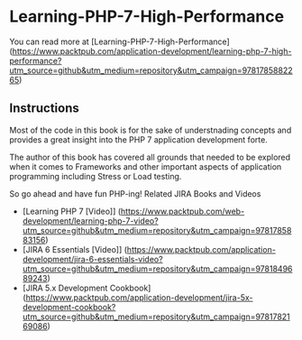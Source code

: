 # Learning-PHP-7-High-Performance

You can read more at [Learning-PHP-7-High-Performance]
(https://www.packtpub.com/application-development/learning-php-7-high-performance?utm_source=github&utm_medium=repository&utm_campaign=9781785882265)

## Instructions

Most of the code in this book is for the sake of understnading concepts 
and provides a great insight into the PHP 7 application development forte.

The author of this book has covered all grounds that needed to be explored when it comes to Frameworks
and other important aspects of application programming including Stress or Load testing.

So go ahead and have fun PHP-ing! 
Related JIRA Books and Videos

* [Learning PHP 7 [Video]] (https://www.packtpub.com/web-development/learning-php-7-video?utm_source=github&utm_medium=repository&utm_campaign=9781785883156)
* [JIRA 6 Essentials [Video]] (https://www.packtpub.com/application-development/jira-6-essentials-video?utm_source=github&utm_medium=repository&utm_campaign=9781849689243)
* [JIRA 5.x Development Cookbook] (https://www.packtpub.com/application-development/jira-5x-development-cookbook?utm_source=github&utm_medium=repository&utm_campaign=9781782169086)
